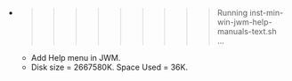 * >>>>>>>>> Running inst-min-win-jwm-help-manuals-text.sh ...
  * Add Help menu in JWM.
  * Disk size = 2667580K. Space Used = 36K.
